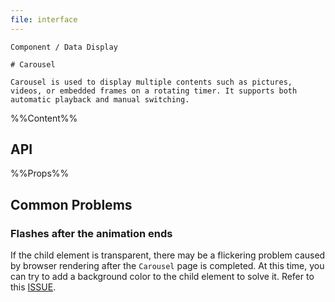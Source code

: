 ```yaml
---
file: interface
---
```


`````
Component / Data Display

# Carousel

Carousel is used to display multiple contents such as pictures, videos, or embedded frames on a rotating timer. It supports both automatic playback and manual switching.
`````

%%Content%%

## API

%%Props%%

## Common Problems

### Flashes after the animation ends

If the child element is transparent, there may be a flickering problem caused by browser rendering after the `Carousel` page is completed. At this time, you can try to add a background color to the child element to solve it. Refer to this [ISSUE](https://github.com/arco-design/arco-design/issues/97).
